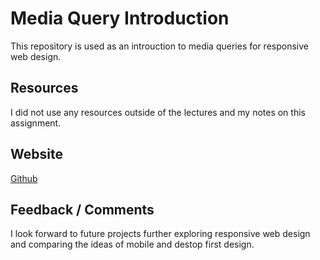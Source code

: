 # Media Query Introduction
This repository is used as an introuction to media queries for responsive web design.

## Resources
I did not use any resources outside of the lectures and my notes on this assignment.

## Website
[Github](https://github.com/hockenburj1/hw_mq_hockenbury_jesse)

## Feedback / Comments
I look forward to future projects further exploring responsive web design and comparing the ideas of mobile and destop first design.